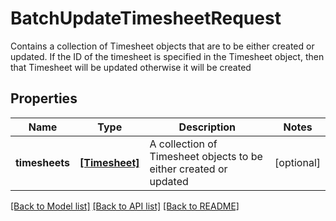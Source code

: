 # BatchUpdateTimesheetRequest

Contains a collection of Timesheet objects that are to be either created or updated.  If the ID of the timesheet is specified in the Timesheet object, then that Timesheet will be updated otherwise it will be created
## Properties
Name | Type | Description | Notes
------------ | ------------- | ------------- | -------------
**timesheets** | [**[Timesheet]**](Timesheet.md) | A collection of Timesheet objects to be either created or updated | [optional] 

[[Back to Model list]](../README.md#documentation-for-models) [[Back to API list]](../README.md#documentation-for-api-endpoints) [[Back to README]](../README.md)


